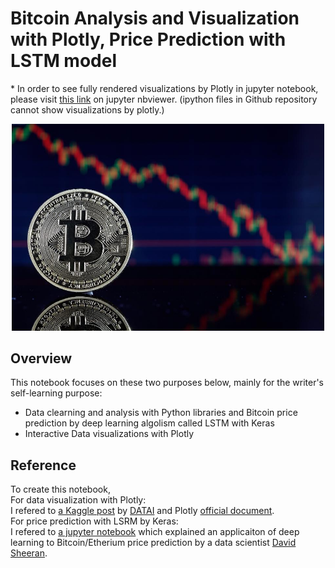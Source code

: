 # Bitcoin Analysis and Visualization with Plotly, Price Prediction with LSTM model
\* In order to see fully rendered visualizations by Plotly in jupyter notebook, please visit [this link](https://nbviewer.jupyter.org/github/AsunaMasuda/Bitcoin_plotly_keras/tree/master/Bitcoin%20Analysis%20and%20Visualization%20with%20Plotly,%20Price%20Prediction%20with%20Keras.ipynb) on jupyter nbviewer. (ipython files in Github repository cannot show visualizations by plotly.)

<p align="center"><img src = "https://github.com/AsunaMasuda/Bitcoin_plotly_keras/blob/master/bit_image.jpg" width=500></p>

## Overview
This notebook focuses on these two purposes below, mainly for the writer's self-learning purpose:

- Data clearning and analysis with Python libraries and Bitcoin price prediction by deep learning algolism called LSTM with Keras
- Interactive Data visualizations with Plotly


## Reference
To create this notebook, 
<br>For data visualization with Plotly:
<br>I refered to [a Kaggle post](https://www.kaggle.com/kanncaa1/plotly-tutorial-for-beginners) by [DATAI](https://www.kaggle.com/kanncaa1) and Plotly [official document](https://plot.ly/python/).
<br>For price prediction with LSRM by Keras:
<br>I refered to [a jupyter notebook](https://github.com/dashee87/blogScripts/blob/master/Jupyter/2017-11-20-predicting-cryptocurrency-prices-with-deep-learning.ipynb) which explained an applicaiton of deep learning to Bitcoin/Etherium price prediction by a data scientist [David Sheeran](https://dashee87.github.io/about/).
